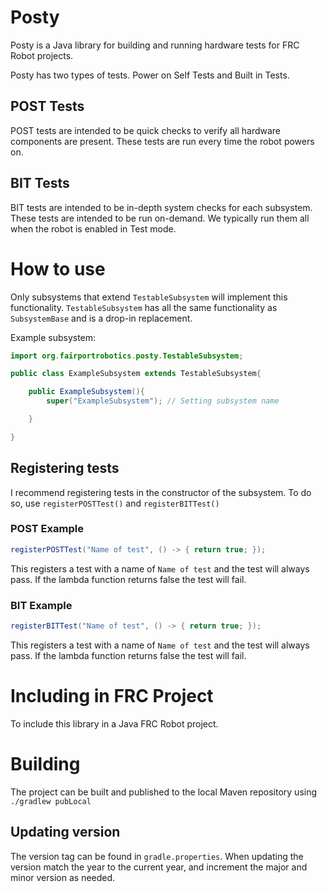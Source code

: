 # Posty
Posty is a Java library for building and running hardware tests for FRC Robot projects.

Posty has two types of tests. Power on Self Tests and Built in Tests.

## POST Tests
POST tests are intended to be quick checks to verify all hardware components are present. These tests are run every time the robot powers on.

## BIT Tests
BIT tests are intended to be in-depth system checks for each subsystem. These tests are intended to be run on-demand. We typically run them all when the robot is enabled in Test mode.


# How to use
Only subsystems that extend `TestableSubsystem` will implement this functionality. `TestableSubsystem` has all the same functionality as `SubsystemBase` and is a drop-in replacement.

Example subsystem:

```Java
import org.fairportrobotics.posty.TestableSubsystem;

public class ExampleSubsystem extends TestableSubsystem{

    public ExampleSubsystem(){
        super("ExampleSubsystem"); // Setting subsystem name

    }

}
```

## Registering tests

I recommend registering tests in the constructor of the subsystem. To do so, use `registerPOSTTest()` and `registerBITTest()`

### POST Example
```Java
registerPOSTTest("Name of test", () -> { return true; });
```

This registers a test with a name of `Name of test` and the test will always pass. If the lambda function returns false the test will fail.

### BIT Example
```Java
registerBITTest("Name of test", () -> { return true; });
```

This registers a test with a name of `Name of test` and the test will always pass. If the lambda function returns false the test will fail.

# Including in FRC Project
To include this library in a Java FRC Robot project. 

# Building
The project can be built and published to the local Maven repository using `./gradlew pubLocal`

## Updating version
The version tag can be found in `gradle.properties`. When updating the version match the year to the current year, and increment the major and minor version as needed.
